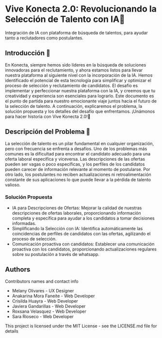 # Vive Konecta 2.0: Revolucionando la Selección de Talento con IA🚀

Integración de IA con plataforma de búsqueda de talentos, para ayudar tanto a reclutadores como postulantes.

## Introducción 👋

En Konecta, siempre hemos sido líderes en la búsqueda de soluciones innovadoras para el
reclutamiento, y ahora estamos listos para llevar nuestra plataforma al siguiente nivel con la
incorporación de la IA. Hemos identificado el potencial de esta tecnología para simplificar y
optimizar el proceso de selección y reclutamiento de candidatos.
El desafío es implementar y perfeccionar nuestra plataforma con la IA, y creemos que tu
creatividad y experiencia son esenciales para lograrlo.
Este documento es el punto de partida para nuestro emocionante viaje juntos hacia el futuro
de la selección de talento. A continuación, explicaremos el problema, la solución propuesta
y los detalles del desafío que enfrentamos. ¡Unámonos para hacer historia con Vive
Konecta 2.0!💪

## Descripción del Problema 📄

La selección de talento es un pilar fundamental en cualquier organización, pero con
frecuencia se enfrenta a desafíos. Uno de los problemas más comunes es la dificultad para
encontrar el candidato adecuado para una oferta laboral específica y viceversa. Las
descripciones de las ofertas pueden ser vagas o poco específicas, y los perfiles de los
candidatos pueden carecer de información relevante al momento de postularse. Por otro
lado, los postulantes no reciben actualizaciones ni retroalimentación constante de sus
aplicaciones lo que puede llevar a la pérdida de talento valioso.

### Solución Propuesta

* IA para Descripciones de Ofertas: Mejorar la calidad de nuestras descripciones de
ofertas laborales, proporcionando información completa y específica para ayudar a
los candidatos a tomar decisiones informadas.
* Simplificando la Selección con IA: Identifica automáticamente las coincidencias de
perfiles de candidatos con las ofertas, agilizando el proceso de selección.
* Comunicación proactiva con candidatos: Establecer una comunicación proactiva
con los candidatos, proporcionando actualizaciones regulares sobre su postulación a
través de whatsapp.

## Authors

Contributors names and contact info

* Melany Olivares - UX Designer
* Anakarina Mora Faneite - Web Developer
* Crisilda Huayra - Web Developer
* Javiera Gandarillas - Web Developer
* Roxsana Velasquez - Web Developer
* Sara Rioseco - Web Developer

This project is licensed under the MIT License - see the LICENSE.md file for details
